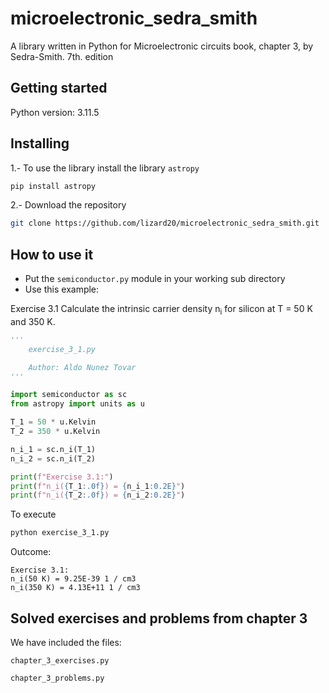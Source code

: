 # microelectronic_sedra_smith
A library written in Python for Microelectronic circuits book, chapter 3, by Sedra-Smith. 7th. edition


## Getting started
Python version: 3.11.5

## Installing
1.- To use the library install the library `astropy`
```bash
pip install astropy 
```
2.- Download the repository
```bash
git clone https://github.com/lizard20/microelectronic_sedra_smith.git
```
## How to use it
- Put the `semiconductor.py` module in your working sub directory
- Use this example:

Exercise 3.1 
Calculate the intrinsic carrier density n<sub>i</sub> for silicon at T = 50 K and 350 K.

```python
'''
    exercise_3_1.py

    Author: Aldo Nunez Tovar
'''

import semiconductor as sc
from astropy import units as u 

T_1 = 50 * u.Kelvin
T_2 = 350 * u.Kelvin

n_i_1 = sc.n_i(T_1)
n_i_2 = sc.n_i(T_2)

print(f"Exercise 3.1:")
print(f"n_i({T_1:.0f}) = {n_i_1:0.2E}")
print(f"n_i({T_2:.0f}) = {n_i_2:0.2E}")
```
To execute
```bash
python exercise_3_1.py 
```
Outcome:
```
Exercise 3.1:
n_i(50 K) = 9.25E-39 1 / cm3
n_i(350 K) = 4.13E+11 1 / cm3
```

## Solved exercises and problems from chapter 3
We have included the files:

`chapter_3_exercises.py`

`chapter_3_problems.py`



